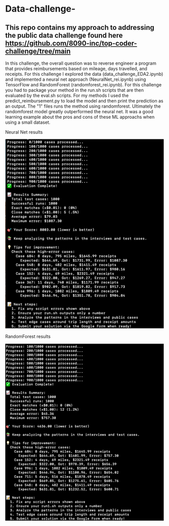 # Data-challenge-

## This repo contains my approach to addressing the public data challenge found here https://github.com/8090-inc/top-coder-challenge/tree/main

In this challenge, the overall question was to reverse engineer a program that provides reimbursements based on mileage, days travelled, and receipts.
For this challenge I explored the data (data_challenge_EDA2.ipynb) and implemented a neural net approach (NeuralNet_rei.ipynb) using TensorFlow and RandomForest (randomforest_rei.ipynb). For this challenge you had to package your method in the run.sh scripts that are then evaluated by the eval.sh scripts. For my methods I used the predict_reimbursement.py to load the model and then print the prediction as an output. The "1" files runs the method using randomforest. Ultimately the randomforest model greatly outperformed the neural net. It was a good learning example about the pros and cons of these ML approachs when using a small dataset.

Neural Net results

![alt text](https://github.com/kaskelso/Data-challenge-/blob/main/NN_eval.jpg)

RandomForest results

![alt text](https://github.com/kaskelso/Data-challenge-/blob/main/random_forest_eval.jpg)
